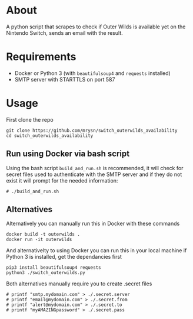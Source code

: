 # About
A python script that scrapes to check if Outer Wilds is available yet on the Nintendo Switch, sends an email with the result.
# Requirements
- Docker or Python 3 (with `beautifulsoup4` and `requests` installed)
- SMTP server with STARTTLS on port 587
# Usage 
First clone the repo

	git clone https://github.com/mrysn/switch_outerwilds_availability
	cd switch_outerwilds_availability

## Run using Docker via bash script
Using the bash script `build_and_run.sh` is recommended, it will check for secret files used to authenticate with the SMTP server and if they do not exist it will  prompt for the needed information:

	# ./build_and_run.sh

## Alternatives
Alternatively you can manually run this in Docker with these commands

	docker build -t outerwilds .
	docker run -it outerwilds
  
And alternativelty to using Docker you can run this in your local machine if Python 3 is installed, get the dependancies first

	pip3 install beautifulsoup4 requests
	python3 ./switch_outerwilds.py

Both alternatives manually require you to create .secret files

	# printf "smtp.mydomain.com" > ./.secret.server
	# printf "email@mydomain.com" > ./.secret.from
	# printf "alert@mydomain.com" > ./.secret.to
	# printf "myAMAZINGpassword" > ./.secret.pass
